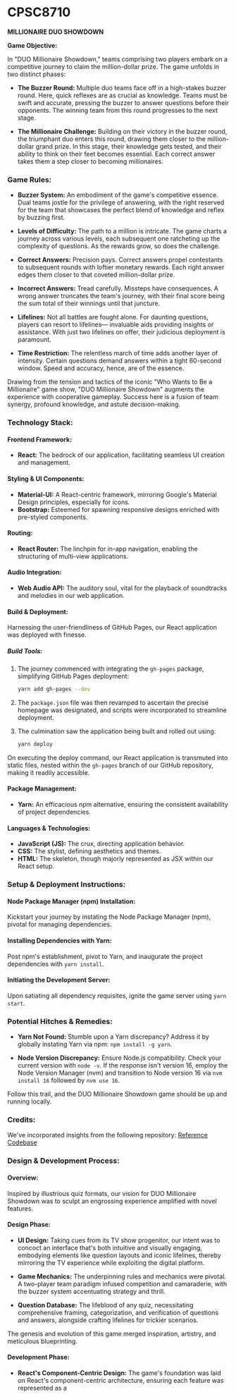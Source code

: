 # CPSC8710 

**MILLIONAIRE DUO SHOWDOWN**

**Game Objective:**

In "DUO Millionaire Showdown," teams comprising two players embark on a competitive journey to claim the million-dollar prize. The game unfolds in two distinct phases:

- **The Buzzer Round:** Multiple duo teams face off in a high-stakes buzzer round. Here, quick reflexes are as crucial as knowledge. Teams must be swift and accurate, pressing the buzzer to answer questions before their opponents. The winning team from this round progresses to the next stage.

 - **The Millionaire Challenge:** Building on their victory in the buzzer round, the triumphant duo enters this round, drawing them closer to the million-dollar grand prize. In this stage, their knowledge gets tested, and their ability to think on their feet becomes essential. Each correct answer takes them a step closer to becoming millionaires.


### Game Rules:

- **Buzzer System:** An embodiment of the game's competitive essence. Dual teams jostle for the privilege of answering, with the right reserved for the team that showcases the perfect blend of knowledge and reflex by buzzing first.

- **Levels of Difficulty:** The path to a million is intricate. The game charts a journey across various levels, each subsequent one ratcheting up the complexity of questions. As the rewards grow, so does the challenge.

- **Correct Answers:** Precision pays. Correct answers propel contestants to subsequent rounds with loftier monetary rewards. Each right answer edges them closer to that coveted million-dollar prize.

- **Incorrect Answers:** Tread carefully. Missteps have consequences. A wrong answer truncates the team's journey, with their final score being the sum total of their winnings until that juncture.

- **Lifelines:** Not all battles are fought alone. For daunting questions, players can resort to lifelines— invaluable aids providing insights or assistance. With just two lifelines on offer, their judicious deployment is paramount.

- **Time Restriction:** The relentless march of time adds another layer of intensity. Certain questions demand answers within a tight 60-second window. Speed and accuracy, hence, are of the essence.

Drawing from the tension and tactics of the iconic "Who Wants to Be a Millionaire" game show, "DUO Millionaire Showdown" augments the experience with cooperative gameplay. Success here is a fusion of team synergy, profound knowledge, and astute decision-making.

### Technology Stack:

#### Frontend Framework:

- **React:** The bedrock of our application, facilitating seamless UI creation and management.

#### Styling & UI Components:

- **Material-UI:** A React-centric framework, mirroring Google's Material Design principles, especially for icons.
- **Bootstrap:** Esteemed for spawning responsive designs enriched with pre-styled components.

#### Routing:

- **React Router:** The linchpin for in-app navigation, enabling the structuring of multi-view applications.

#### Audio Integration:

- **Web Audio API:** The auditory soul, vital for the playback of soundtracks and melodies in our web application.

#### Build & Deployment:

Harnessing the user-friendliness of GitHub Pages, our React application was deployed with finesse. 

##### Build Tools:

1. The journey commenced with integrating the `gh-pages` package, simplifying GitHub Pages deployment:

   ```bash
   yarn add gh-pages --dev
   ```

2. The `package.json` file was then revamped to ascertain the precise homepage was designated, and scripts were incorporated to streamline deployment.

3. The culmination saw the application being built and rolled out using:

   ```bash
   yarn deploy
   ```

On executing the deploy command, our React application is transmuted into static files, nested within the `gh-pages` branch of our GitHub repository, making it readily accessible.

#### Package Management:

- **Yarn:** An efficacious npm alternative, ensuring the consistent availability of project dependencies.

#### Languages & Technologies:

- **JavaScript (JS):** The crux, directing application behavior.
- **CSS:** The stylist, defining aesthetics and themes.
- **HTML:** The skeleton, though majorly represented as JSX within our React setup.

### Setup & Deployment Instructions:

#### **Node Package Manager (npm) Installation:** 

Kickstart your journey by instating the Node Package Manager (npm), pivotal for managing dependencies.

#### **Installing Dependencies with Yarn:** 

Post npm's establishment, pivot to Yarn, and inaugurate the project dependencies with `yarn install`.

#### **Initiating the Development Server:** 

Upon satiating all dependency requisites, ignite the game server using `yarn start`.

### Potential Hitches & Remedies:

- **Yarn Not Found:** Stumble upon a Yarn discrepancy? Address it by globally instating Yarn via npm: `npm install -g yarn`.

- **Node Version Discrepancy:** Ensure Node.js compatibility. Check your current version with `node -v`. If the response isn't version 16, employ the Node Version Manager (nvm) and transition to Node version 16 via `nvm install 16` followed by `nvm use 16`.

Follow this trail, and the DUO Millionaire Showdown game should be up and running locally.

### Credits:

We've incorporated insights from the following repository:
[Reference Codebase](https://github.com/abhinavuppu7/KaunBanegaCrorepati/tree/main/public)

### Design & Development Process:

#### **Overview:**

Inspired by illustrious quiz formats, our vision for DUO Millionaire Showdown was to sculpt an engrossing experience amplified with novel features.

#### **Design Phase:**

- **UI Design:** Taking cues from its TV show progenitor, our intent was to concoct an interface that's both intuitive and visually engaging, embodying elements like question layouts and iconic lifelines, thereby mirroring the TV experience while exploiting the digital platform.

- **Game Mechanics:** The underpinning rules and mechanics were pivotal. A two-player team paradigm infused competition and camaraderie, with the buzzer system accentuating strategy and thrill.

- **Question Database:** The lifeblood of any quiz, necessitating comprehensive framing, categorization, and verification of questions and answers, alongside crafting lifelines for trickier scenarios.

The genesis and evolution of this game merged inspiration, artistry, and meticulous blueprinting.

#### **Development Phase:**

- **React's Component-Centric Design:** The game's foundation was laid on React's component-centric architecture, ensuring each feature was represented as a

